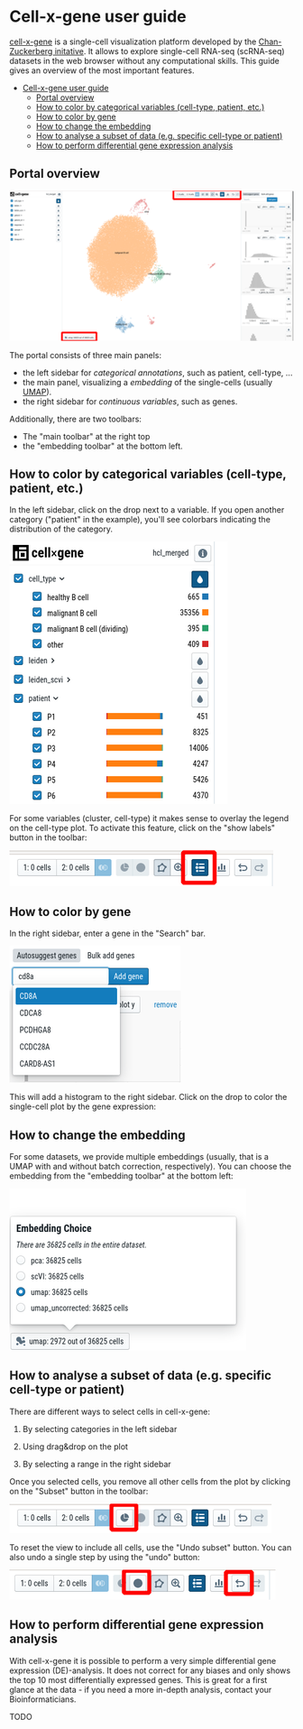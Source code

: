 # Cell-x-gene user guide

[cell-x-gene](https://chanzuckerberg.github.io/cellxgene/) is a single-cell visualization platform
developed by the [Chan-Zuckerberg initative](https://chanzuckerberg.com/). It allows
to explore single-cell RNA-seq (scRNA-seq) datasets in the web browser without any 
computational skills. This guide gives an overview of the most important features. 

- [Cell-x-gene user guide](#cell-x-gene-user-guide)
	- [Portal overview](#portal-overview)
	- [How to color by categorical variables (cell-type, patient, etc.)](#how-to-color-by-categorical-variables-cell-type-patient-etc)
	- [How to color by gene](#how-to-color-by-gene)
	- [How to change the embedding](#how-to-change-the-embedding)
	- [How to analyse a subset of data (e.g. specific cell-type or patient)](#how-to-analyse-a-subset-of-data-eg-specific-cell-type-or-patient)
	- [How to perform differential gene expression analysis](#how-to-perform-differential-gene-expression-analysis)

## Portal overview

![picture 1](images/7d0ab9571c89054e98bf0db12d72330c241314b802c4ea066f7f76405164eb14.png)  

The portal consists of three main panels: 

 * the left sidebar for *categorical annotations*, such as patient, cell-type, ...
 * the main panel, visualizing a *embedding* of the single-cells (usually [UMAP](https://www.nature.com/articles/nbt.4314)). 
 * the right sidebar for *continuous variables*, such as genes. 

Additionally, there are two toolbars: 
 * The "main toolbar" at the right top
 * the "embedding toolbar" at the bottom left.


## How to color by categorical variables (cell-type, patient, etc.)

In the left sidebar, click on the drop next to a variable. 
If you open another category ("patient" in the example), you'll see colorbars
indicating the distribution of the category. 

![picture 4](images/cfc1628cef0742cb55adf9faaf61fe5659c679f6eea5f9fe89e3e21aa6bc4060.png)  

For some variables (cluster, cell-type) it makes sense to overlay the 
legend on the cell-type plot. To activate this feature, click on the "show labels" 
button in the toolbar: 

![picture 5](images/d83053b207ffd6f1232e53d87f837c73eb36916373811067d8382d82288b5993.png)  



## How to color by gene

In the right sidebar, enter a gene in the "Search" bar. 

![picture 6](images/fa6aff7013f0e10bb10737cc2b0f7fd366f0ddddade89cad1d02e04b60917f7f.png)  

This will add a histogram to the right sidebar. Click on the drop to color the 
single-cell plot by the gene expression: 


## How to change the embedding

For some datasets, we provide multiple embeddings (usually, that is a UMAP with and
without batch correction, respectively). You can choose the embedding from the
"embedding toolbar" at the bottom left: 

![picture 8](images/860c4e70c7fc1d6964c9c233189195d3eb25122d2563daf81b0dd36869a1d0bb.png)  


## How to analyse a subset of data (e.g. specific cell-type or patient)

There are different ways to select cells in cell-x-gene:

1. By selecting categories in the left sidebar
   
2. Using drag&drop on the plot

3. By selecting a range in the right sidebar


Once you selected cells, you remove all other cells from the plot by clicking on the 
"Subset" button in the toolbar: 

![picture 9](images/8ce702773a18ed5facc53a38175fd5a27946d18d206fd96f94987f8f1c722f49.png)  

To reset the view to include all cells, use the "Undo subset" button. You can also 
undo a single step by using the "undo" button: 

![picture 10](images/04566a9824c467df83c89cea7904b3de5266e0466e9ed3035826c664c6faa874.png)  



## How to perform differential gene expression analysis

With cell-x-gene it is possible to perform a very simple differential gene expression 
(DE)-analysis. It does not correct for any biases and only shows the top 10 most 
differentially expressed genes. This is great for a first glance at the data - if you 
need a more in-depth analysis, contact your Bioinformaticians. 

TODO


